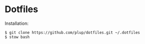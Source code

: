 # Dotfiles

Installation:
~~~
$ git clone https://github.com/plup/dotfiles.git ~/.dotfiles
$ stow bash
~~~
